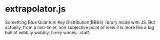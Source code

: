 # extrapolator.js
Something Blue
Quantum Key Distribution(BB84) library made with JS. But actually, from a non-linier, non subjective point of view it is more like a big ball of wibbily wobbly, timey wimey...stuff.
